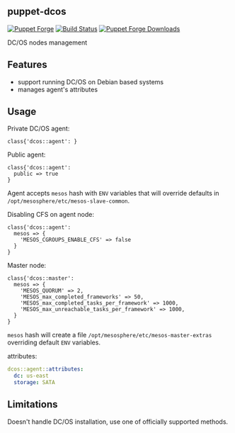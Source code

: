 ## puppet-dcos

[![Puppet
Forge](http://img.shields.io/puppetforge/v/deric/dcos.svg)](https://forge.puppetlabs.com/deric/dcos) [![Build Status](https://travis-ci.org/deric/puppet-dcos.png?branch=master)](https://travis-ci.org/deric/puppet-dcos) [![Puppet Forge
Downloads](http://img.shields.io/puppetforge/dt/deric/dcos.svg)](https://forge.puppetlabs.com/deric/dcos/scores)

DC/OS nodes management

## Features

 * support running DC/OS on Debian based systems
 * manages agent's attributes

## Usage

Private DC/OS agent:

```puppet
class{'dcos::agent': }
```
Public agent:
```puppet
class{'dcos::agent':
  public => true
}
```

Agent accepts `mesos` hash with `ENV` variables that will override defaults in `/opt/mesosphere/etc/mesos-slave-common`.

Disabling CFS on agent node:
```puppet
class{'dcos::agent':
  mesos => {
    'MESOS_CGROUPS_ENABLE_CFS' => false
  }
}
```

Master node:

```puppet
class{'dcos::master':
  mesos => {
    'MESOS_QUORUM' => 2,
    'MESOS_max_completed_frameworks' => 50,
    'MESOS_max_completed_tasks_per_framework' => 1000,
    'MESOS_max_unreachable_tasks_per_framework' => 1000,
  }
}
```
`mesos` hash will create a file `/opt/mesosphere/etc/mesos-master-extras` overriding default `ENV` variables.

attributes:
```yaml
dcos::agent::attributes:
  dc: us-east
  storage: SATA
```

## Limitations

Doesn't handle DC/OS installation, use one of officially supported methods.